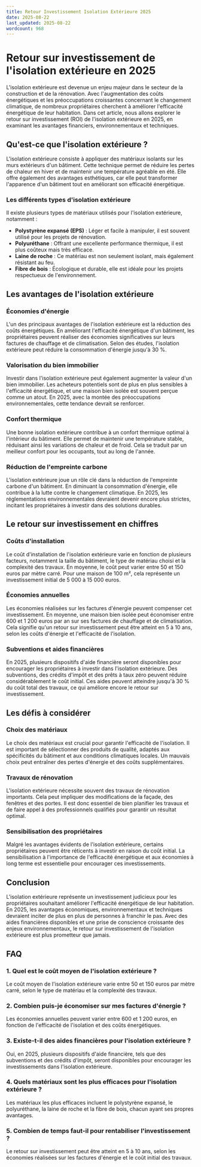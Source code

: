 ```yaml
---
title: Retour Investissement Isolation Extérieure 2025
date: 2025-08-22
last_updated: 2025-08-22
wordcount: 968
---
```


# Retour sur investissement de l'isolation extérieure en 2025

L'isolation extérieure est devenue un enjeu majeur dans le secteur de la construction et de la rénovation. Avec l'augmentation des coûts énergétiques et les préoccupations croissantes concernant le changement climatique, de nombreux propriétaires cherchent à améliorer l'efficacité énergétique de leur habitation. Dans cet article, nous allons explorer le retour sur investissement (ROI) de l'isolation extérieure en 2025, en examinant les avantages financiers, environnementaux et techniques.

## Qu'est-ce que l'isolation extérieure ?

L'isolation extérieure consiste à appliquer des matériaux isolants sur les murs extérieurs d'un bâtiment. Cette technique permet de réduire les pertes de chaleur en hiver et de maintenir une température agréable en été. Elle offre également des avantages esthétiques, car elle peut transformer l'apparence d'un bâtiment tout en améliorant son efficacité énergétique.

### Les différents types d'isolation extérieure

Il existe plusieurs types de matériaux utilisés pour l'isolation extérieure, notamment :

- **Polystyrène expansé (EPS)** : Léger et facile à manipuler, il est souvent utilisé pour les projets de rénovation.
- **Polyuréthane** : Offrant une excellente performance thermique, il est plus coûteux mais très efficace.
- **Laine de roche** : Ce matériau est non seulement isolant, mais également résistant au feu.
- **Fibre de bois** : Écologique et durable, elle est idéale pour les projets respectueux de l'environnement.

## Les avantages de l'isolation extérieure

### Économies d'énergie

L'un des principaux avantages de l'isolation extérieure est la réduction des coûts énergétiques. En améliorant l'efficacité énergétique d'un bâtiment, les propriétaires peuvent réaliser des économies significatives sur leurs factures de chauffage et de climatisation. Selon des études, l'isolation extérieure peut réduire la consommation d'énergie jusqu'à 30 %.

### Valorisation du bien immobilier

Investir dans l'isolation extérieure peut également augmenter la valeur d'un bien immobilier. Les acheteurs potentiels sont de plus en plus sensibles à l'efficacité énergétique, et une maison bien isolée est souvent perçue comme un atout. En 2025, avec la montée des préoccupations environnementales, cette tendance devrait se renforcer.

### Confort thermique

Une bonne isolation extérieure contribue à un confort thermique optimal à l'intérieur du bâtiment. Elle permet de maintenir une température stable, réduisant ainsi les variations de chaleur et de froid. Cela se traduit par un meilleur confort pour les occupants, tout au long de l'année.

### Réduction de l'empreinte carbone

L'isolation extérieure joue un rôle clé dans la réduction de l'empreinte carbone d'un bâtiment. En diminuant la consommation d'énergie, elle contribue à la lutte contre le changement climatique. En 2025, les réglementations environnementales devraient devenir encore plus strictes, incitant les propriétaires à investir dans des solutions durables.

## Le retour sur investissement en chiffres

### Coûts d'installation

Le coût d'installation de l'isolation extérieure varie en fonction de plusieurs facteurs, notamment la taille du bâtiment, le type de matériau choisi et la complexité des travaux. En moyenne, le coût peut varier entre 50 et 150 euros par mètre carré. Pour une maison de 100 m², cela représente un investissement initial de 5 000 à 15 000 euros.

### Économies annuelles

Les économies réalisées sur les factures d'énergie peuvent compenser cet investissement. En moyenne, une maison bien isolée peut économiser entre 600 et 1 200 euros par an sur ses factures de chauffage et de climatisation. Cela signifie qu'un retour sur investissement peut être atteint en 5 à 10 ans, selon les coûts d'énergie et l'efficacité de l'isolation.

### Subventions et aides financières

En 2025, plusieurs dispositifs d'aide financière seront disponibles pour encourager les propriétaires à investir dans l'isolation extérieure. Des subventions, des crédits d'impôt et des prêts à taux zéro peuvent réduire considérablement le coût initial. Ces aides peuvent atteindre jusqu'à 30 % du coût total des travaux, ce qui améliore encore le retour sur investissement.

## Les défis à considérer

### Choix des matériaux

Le choix des matériaux est crucial pour garantir l'efficacité de l'isolation. Il est important de sélectionner des produits de qualité, adaptés aux spécificités du bâtiment et aux conditions climatiques locales. Un mauvais choix peut entraîner des pertes d'énergie et des coûts supplémentaires.

### Travaux de rénovation

L'isolation extérieure nécessite souvent des travaux de rénovation importants. Cela peut impliquer des modifications de la façade, des fenêtres et des portes. Il est donc essentiel de bien planifier les travaux et de faire appel à des professionnels qualifiés pour garantir un résultat optimal.

### Sensibilisation des propriétaires

Malgré les avantages évidents de l'isolation extérieure, certains propriétaires peuvent être réticents à investir en raison du coût initial. La sensibilisation à l'importance de l'efficacité énergétique et aux économies à long terme est essentielle pour encourager ces investissements.

## Conclusion

L'isolation extérieure représente un investissement judicieux pour les propriétaires souhaitant améliorer l'efficacité énergétique de leur habitation. En 2025, les avantages économiques, environnementaux et techniques devraient inciter de plus en plus de personnes à franchir le pas. Avec des aides financières disponibles et une prise de conscience croissante des enjeux environnementaux, le retour sur investissement de l'isolation extérieure est plus prometteur que jamais.

## FAQ

### 1. Quel est le coût moyen de l'isolation extérieure ?

Le coût moyen de l'isolation extérieure varie entre 50 et 150 euros par mètre carré, selon le type de matériau et la complexité des travaux.

### 2. Combien puis-je économiser sur mes factures d'énergie ?

Les économies annuelles peuvent varier entre 600 et 1 200 euros, en fonction de l'efficacité de l'isolation et des coûts énergétiques.

### 3. Existe-t-il des aides financières pour l'isolation extérieure ?

Oui, en 2025, plusieurs dispositifs d'aide financière, tels que des subventions et des crédits d'impôt, seront disponibles pour encourager les investissements dans l'isolation extérieure.

### 4. Quels matériaux sont les plus efficaces pour l'isolation extérieure ?

Les matériaux les plus efficaces incluent le polystyrène expansé, le polyuréthane, la laine de roche et la fibre de bois, chacun ayant ses propres avantages.

### 5. Combien de temps faut-il pour rentabiliser l'investissement ?

Le retour sur investissement peut être atteint en 5 à 10 ans, selon les économies réalisées sur les factures d'énergie et le coût initial des travaux.